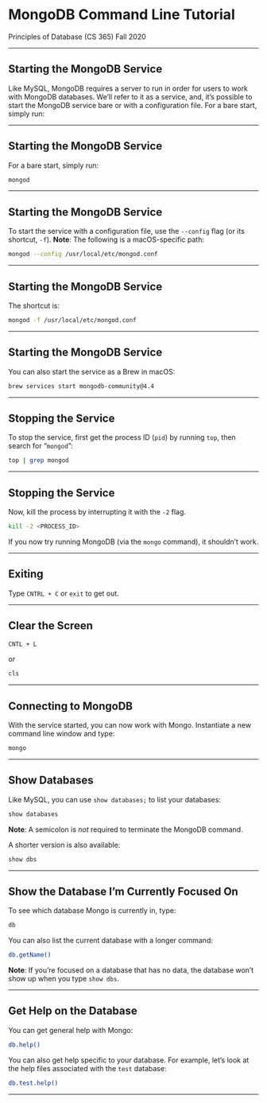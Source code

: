 # MongoDB Command Line Tutorial
Principles of Database (CS 365)
Fall 2020

---

## Starting the MongoDB Service
Like MySQL, MongoDB requires a server to run in order for users to work with MongoDB databases. We’ll refer to it as a service, and, it’s possible to start the MongoDB service bare or with a configuration file. For a bare start, simply run:

---

## Starting the MongoDB Service
For a bare start, simply run:

```bash
mongod
```

---

## Starting the MongoDB Service
To start the service with a configuration file, use the `--config` flag (or its shortcut, `-f`). **Note**: The following is a macOS-specific path:

```bash
mongod --config /usr/local/etc/mongod.conf
```

---

## Starting the MongoDB Service
The shortcut is:

```bash
mongod -f /usr/local/etc/mongod.conf
```

---

## Starting the MongoDB Service
You can also start the service as a Brew in macOS:

```bash
brew services start mongodb-community@4.4
```

---

## Stopping the Service
To stop the service, first get the process ID (`pid`) by running `top`, then search for “`mongod`”:

```bash
top | grep mongod
```

---

## Stopping the Service
Now, kill the process by interrupting it with the `-2` flag.

```bash
kill -2 <PROCESS_ID>
```

If you now try running MongoDB (via the `mongo` command), it shouldn’t work.

---

## Exiting
Type `CNTRL + C` or `exit` to get out.

---

## Clear the Screen
```bash
CNTL + L
```

or

```bash
cls
```

---

## Connecting to MongoDB
With the service started, you can now work with Mongo. Instantiate a new command line window and type:

```bash
mongo
```

---

## Show Databases
Like MySQL, you can use `show databases;` to list your databases:

```bash
show databases
```

**Note**: A semicolon is _not_ required to terminate the MongoDB command.

A shorter version is also available:

```bash
show dbs
```

---

## Show the Database I’m Currently Focused On
To see which database Mongo is currently in, type:

```bash
db
```

You can also list the current database with a longer command:

```bash
db.getName()
```

**Note**: If you’re focused on a database that has no data, the database won’t show up when you type `show dbs`.

---

## Get Help on the Database
You can get general help with Mongo:

```bash
db.help()
```

You can also get help specific to your database. For example, let’s look at the help files associated with the `test` database:

```bash
db.test.help()
```

---
